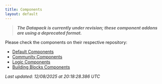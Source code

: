```yaml
---
title: Components
layout: default
---
```


> _**The Datapack is currently under revision; these component addons are using a deprecated format.**_

Please check the components on their respective repository:

- [Default Components](https://github.com/BigstoneDevelopment/default-components-addon)
- [Community Components](https://github.com/BigstoneDevelopment/community-components-addon)
- [Logic Components](https://github.com/BigstoneDevelopment/logic-components-addon)
- [Building Blocks Components](https://github.com/BigstoneDevelopment/building-blocks-addon)

_Last updated: 12/08/2025 at 20:18:28.386 UTC_
